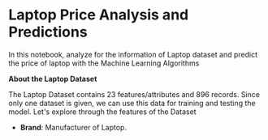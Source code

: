 # Laptop Price Analysis and Predictions
In this notebook, analyze for the information of Laptop dataset and predict the price of laptop with the Machine Learning Algorithms

**About the Laptop Dataset**

The Laptop Dataset contains 23 features/attributes and 896 records. Since only one dataset is given, we can use this data for training and testing the model. Let's explore through the features of the Dataset

* **Brand**: Manufacturer of Laptop.
